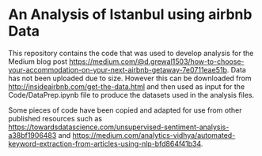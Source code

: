 # An Analysis of Istanbul using airbnb Data
This repository contains the code that was used to develop analysis for the Medium blog post https://medium.com/@d.grewal1503/how-to-choose-your-accommodation-on-your-next-airbnb-getaway-7e0711eae51b. Data has not been uploaded due to size. However this can be downloaded from http://insideairbnb.com/get-the-data.html and then used as input for the Code/DataPrep.ipynb file to produce the datasets used in the analysis files.

Some pieces of code have been copied and adapted for use from other published resources such as https://towardsdatascience.com/unsupervised-sentiment-analysis-a38bf1906483 and https://medium.com/analytics-vidhya/automated-keyword-extraction-from-articles-using-nlp-bfd864f41b34.
